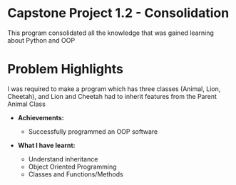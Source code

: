 # Capstone Project 1.2 - Consolidation
This program consolidated all the knowledge that was gained learning about Python and OOP

# Problem Highlights
I was required to make a program which has three classes (Animal, Lion, Cheetah), and Lion and Cheetah had to inherit features from the Parent Animal Class

- **Achievements:**
  - Successfully programmed an OOP software

- **What I have learnt:**
  - Understand inheritance 
  - Object Oriented Programming
  - Classes and Functions/Methods
